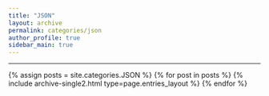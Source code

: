 ```yaml
---
title: "JSON"
layout: archive
permalink: categories/json
author_profile: true
sidebar_main: true
---
```


<!-- 공백이 포함되어 있는 카테고리 이름의 경우 site.categories['a b c'] 이런식으로! -->

---

{% assign posts = site.categories.JSON %}
{% for post in posts %} {% include archive-single2.html type=page.entries_layout %} {% endfor %}
